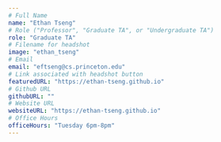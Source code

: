 ```yaml
---
# Full Name
name: "Ethan Tseng"
# Role ("Professor", "Graduate TA", or "Undergraduate TA")
role: "Graduate TA"
# Filename for headshot
image: "ethan_tseng"
# Email
email: "eftseng@cs.princeton.edu"
# Link associated with headshot button
featuredURL: "https://ethan-tseng.github.io"
# Github URL
githubURL: ""
# Website URL
websiteURL: "https://ethan-tseng.github.io"
# Office Hours
officeHours: "Tuesday 6pm-8pm"
---
```

